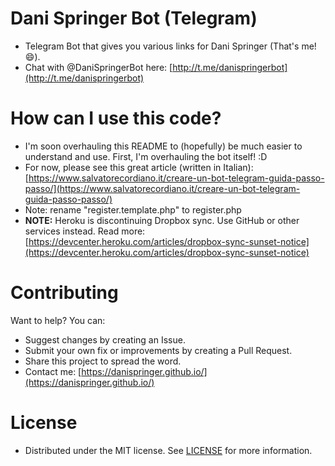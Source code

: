 # Dani Springer Bot (Telegram)
- Telegram Bot that gives you various links for Dani Springer (That's me! 😄).
- Chat with @DaniSpringerBot here: [http://t.me/danispringerbot](http://t.me/danispringerbot)

# How can I use this code?
- I'm soon overhauling this README to (hopefully) be much easier to understand and use. First, I'm overhauling the bot itself! :D
- For now, please see this great article (written in Italian): [https://www.salvatorecordiano.it/creare-un-bot-telegram-guida-passo-passo/](https://www.salvatorecordiano.it/creare-un-bot-telegram-guida-passo-passo/)
- Note: rename "register.template.php" to register.php
- **NOTE:** Heroku is discontinuing Dropbox sync. Use GitHub or other services instead. Read more: [https://devcenter.heroku.com/articles/dropbox-sync-sunset-notice](https://devcenter.heroku.com/articles/dropbox-sync-sunset-notice)

# Contributing
Want to help? You can:
- Suggest changes by creating an Issue.
- Submit your own fix or improvements by creating a Pull Request.
- Share this project to spread the word.
- Contact me: [https://danispringer.github.io/](https://danispringer.github.io/)

# License
- Distributed under the MIT license. See [LICENSE](LICENSE) for more information.